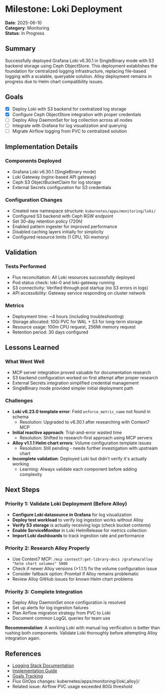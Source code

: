 # Milestone: Loki Deployment

**Date**: 2025-06-10  
**Category**: Monitoring  
**Status**: In Progress

## Summary

Successfully deployed Grafana Loki v6.30.1 in SingleBinary mode with S3 backend storage using Ceph ObjectStore. This deployment establishes the foundation for centralized logging infrastructure, replacing file-based logging with a scalable, queryable solution. Alloy deployment remains in progress due to Helm chart compatibility issues.

## Goals

- [x] Deploy Loki with S3 backend for centralized log storage
- [x] Configure Ceph ObjectStore integration with proper credentials
- [ ] Deploy Alloy DaemonSet for log collection across all nodes
- [ ] Integrate with Grafana for log visualization and querying
- [ ] Migrate Airflow logging from PVC to centralized solution

## Implementation Details

### Components Deployed
- Grafana Loki v6.30.1 (SingleBinary mode)
- Loki Gateway (nginx-based API gateway)
- Ceph S3 ObjectBucketClaim for log storage
- External Secrets configuration for S3 credentials

### Configuration Changes
- Created new namespace structure: `kubernetes/apps/monitoring/loki/`
- Configured S3 backend with Ceph RGW endpoint
- Set 30-day retention policy (720h)
- Enabled pattern ingester for improved performance
- Disabled caching layers initially for simplicity
- Configured resource limits (1 CPU, 1Gi memory)

## Validation

### Tests Performed
- Flux reconciliation: All Loki resources successfully deployed
- Pod status check: loki-0 and loki-gateway running
- S3 connectivity: Verified through pod startup (no S3 errors in logs)
- API accessibility: Gateway service responding on cluster network

### Metrics
- Deployment time: ~4 hours (including troubleshooting)
- Storage allocated: 10Gi PVC for WAL + S3 for long-term storage
- Resource usage: 100m CPU request, 256Mi memory request
- Retention period: 30 days configured

## Lessons Learned

### What Went Well
- MCP server integration proved valuable for documentation research
- S3 backend configuration worked on first attempt after proper research
- External Secrets integration simplified credential management
- SingleBinary mode provided simpler initial deployment path

### Challenges
- **Loki v6.23.0 template error**: Field `enforce_metric_name` not found in schema
  - Resolution: Upgraded to v6.30.1 after researching with Context7 MCP
- **Initial reactive approach**: Trial-and-error wasted time
  - Resolution: Shifted to research-first approach using MCP servers
- **Alloy v1.1.1 Helm chart errors**: Volume configuration template issues
  - Resolution: Still pending - needs further investigation with upstream chart
- **Incomplete validation**: Deployed Loki but didn't verify it's actually working
  - Learning: Always validate each component before adding complexity

## Next Steps

### Priority 1: Validate Loki Deployment (Before Alloy)
- **Configure Loki datasource in Grafana** for log visualization
- **Deploy test workload** to verify log ingestion works without Alloy
- **Verify S3 storage** is actually receiving logs (check bucket contents)
- **Enable ServiceMonitor** in Loki HelmRelease for metrics collection
- **Import Loki dashboards** to track ingestion rate and performance

### Priority 2: Research Alloy Properly
- Use Context7 MCP: `/mcp context7:get-library-docs /grafana/alloy "helm chart volumes" 5000`
- Check if newer Alloy versions (>1.1.1) fix the volume configuration issue
- Consider fallback option: Promtail if Alloy remains problematic
- Review Alloy GitHub issues for known Helm chart problems

### Priority 3: Complete Integration
- Deploy Alloy DaemonSet once configuration is resolved
- Set up alerts for log ingestion failures
- Plan Airflow migration strategy from PVC to Loki
- Document common LogQL queries for team use

**Recommendation**: A working Loki with manual log verification is better than rushing both components. Validate Loki thoroughly before attempting Alloy integration again.

## References

- [Logging Stack Documentation](/docs/logging-stack/README.md)
- [Implementation Guide](/docs/logging-stack/bootstrap/02-implementation-guide.md)
- [Goals Tracking](/docs/logging-stack/bootstrap/03-goals.json)
- Flux GitOps changes: kubernetes/apps/monitoring/{loki,alloy}/
- Related issue: Airflow PVC usage exceeded 80Gi threshold